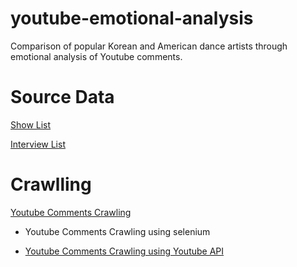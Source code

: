 # youtube-emotional-analysis

Comparison of popular Korean and American dance artists through  emotional analysis of Youtube comments.

# Source Data

[Show List](docs/show_source_list.md)

[Interview List](docs/interview_source_list.md)

# Crawlling

[Youtube Comments Crawling](https://github.com/hi-space/youtube-emotional-analysis/tree/master/youtube-comments-crawling)

- Youtube Comments Crawling using selenium

- [Youtube Comments Crawling using Youtube API](https://github.com/hi-space/youtube-emotional-analysis/tree/master/youtube-comments-crawling/using_youtube_api)
